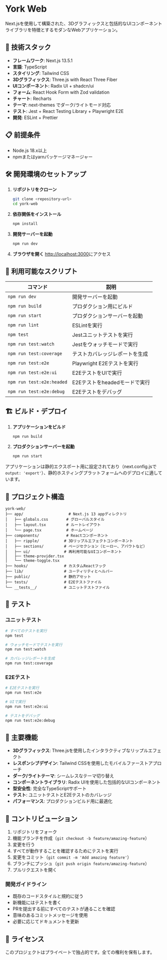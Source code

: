 # York Web

Next.jsを使用して構築された、3Dグラフィックスと包括的なUIコンポーネントライブラリを特徴とするモダンなWebアプリケーション。

## 🚀 技術スタック

- **フレームワーク**: Next.js 13.5.1
- **言語**: TypeScript
- **スタイリング**: Tailwind CSS
- **3Dグラフィックス**: Three.js with React Three Fiber
- **UIコンポーネント**: Radix UI + shadcn/ui
- **フォーム**: React Hook Form with Zod validation
- **チャート**: Recharts
- **テーマ**: next-themes でダーク/ライトモード対応
- **テスト**: Jest + React Testing Library + Playwright E2E
- **開発**: ESLint + Prettier

## 📋 前提条件

- Node.js 18.x以上
- npmまたはyarnパッケージマネージャー

## 🛠️ 開発環境のセットアップ

1. **リポジトリをクローン**
   ```bash
   git clone <repository-url>
   cd york-web
   ```

2. **依存関係をインストール**
   ```bash
   npm install
   ```

3. **開発サーバーを起動**
   ```bash
   npm run dev
   ```

4. **ブラウザを開く**
   [http://localhost:3000](http://localhost:3000)にアクセス

## 📝 利用可能なスクリプト

| コマンド | 説明 |
|---------|-------------|
| `npm run dev` | 開発サーバーを起動 |
| `npm run build` | プロダクション用にビルド |
| `npm run start` | プロダクションサーバーを起動 |
| `npm run lint` | ESLintを実行 |
| `npm test` | Jestユニットテストを実行 |
| `npm run test:watch` | Jestをウォッチモードで実行 |
| `npm run test:coverage` | テストカバレッジレポートを生成 |
| `npm run test:e2e` | Playwright E2Eテストを実行 |
| `npm run test:e2e:ui` | E2EテストをUIで実行 |
| `npm run test:e2e:headed` | E2Eテストをheadedモードで実行 |
| `npm run test:e2e:debug` | E2Eテストをデバッグ |

## 🏗️ ビルド・デプロイ

1. **アプリケーションをビルド**
   ```bash
   npm run build
   ```

2. **プロダクションサーバーを起動**
   ```bash
   npm run start
   ```

アプリケーションは静的エクスポート用に設定されており（next.config.jsで`output: 'export'`）、静的ホスティングプラットフォームへのデプロイに適しています。

## 📁 プロジェクト構造

```
york-web/
├── app/                    # Next.js 13 appディレクトリ
│   ├── globals.css        # グローバルスタイル
│   ├── layout.tsx         # ルートレイアウト
│   └── page.tsx           # ホームページ
├── components/            # Reactコンポーネント
│   ├── ripple/           # 3Dリップルエフェクトコンポーネント
│   ├── sections/         # ページセクション（ヒーロー、アバウトなど）
│   ├── ui/               # 再利用可能なUIコンポーネント
│   ├── theme-provider.tsx
│   └── theme-toggle.tsx
├── hooks/                # カスタムReactフック
├── lib/                  # ユーティリティとヘルパー
├── public/               # 静的アセット
├── tests/                # E2Eテストファイル
└── __tests__/            # ユニットテストファイル
```

## 🧪 テスト

### ユニットテスト
```bash
# すべてのテストを実行
npm test

# ウォッチモードでテストを実行
npm run test:watch

# カバレッジレポートを生成
npm run test:coverage
```

### E2Eテスト
```bash
# E2Eテストを実行
npm run test:e2e

# UIで実行
npm run test:e2e:ui

# テストをデバッグ
npm run test:e2e:debug
```

## 🎨 主要機能

- **3Dグラフィックス**: Three.jsを使用したインタラクティブなリップルエフェクト
- **レスポンシブデザイン**: Tailwind CSSを使用したモバイルファーストアプローチ
- **ダーク/ライトテーマ**: シームレスなテーマ切り替え
- **コンポーネントライブラリ**: Radix UIを使用した包括的なUIコンポーネント
- **型安全性**: 完全なTypeScriptサポート
- **テスト**: ユニットテストとE2Eテストのカバレッジ
- **パフォーマンス**: プロダクションビルド用に最適化

## 🤝 コントリビューション

1. リポジトリをフォーク
2. 機能ブランチを作成（`git checkout -b feature/amazing-feature`）
3. 変更を行う
4. すべてが動作することを確認するためにテストを実行
5. 変更をコミット（`git commit -m 'Add amazing feature'`）
6. ブランチにプッシュ（`git push origin feature/amazing-feature`）
7. プルリクエストを開く

### 開発ガイドライン

- 既存のコードスタイルと規約に従う
- 新機能にはテストを書く
- PRを提出する前にすべてのテストが通ることを確認
- 意味のあるコミットメッセージを使用
- 必要に応じてドキュメントを更新

## 📄 ライセンス

このプロジェクトはプライベートで独占的です。全ての権利を保有します。
